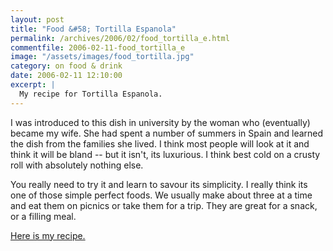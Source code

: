 ```yaml
---
layout: post
title: "Food &#58; Tortilla Espanola"
permalink: /archives/2006/02/food_tortilla_e.html
commentfile: 2006-02-11-food_tortilla_e
image: "/assets/images/food_tortilla.jpg"
category: on food & drink
date: 2006-02-11 12:10:00
excerpt: |
  My recipe for Tortilla Espanola.
---
```


I was introduced to this dish in university by the woman who (eventually) became my wife. She had spent a number of summers in Spain and learned the dish from the families she lived. I think most people will look at it and think it will be bland -- but it isn't, its luxurious. I think best cold on a crusty roll with absolutely nothing else.

You really need to try it and learn to savour its simplicity. I really think its one of those simple perfect foods. We usually make about three at a time and eat them on picnics or take them for a trip. They are great for a snack, or a filling meal.

[Here is my recipe.](https://www.mahnke.net/recipe/index.cgi?page=open&key=2006111122432)
